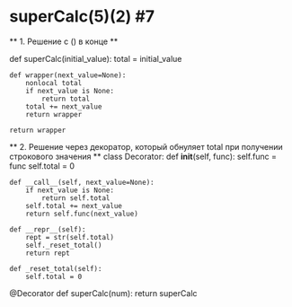 # superCalc(5)(2) #7

** 1. Решение с () в конце **

def superCalc(initial_value):
    total = initial_value

    def wrapper(next_value=None):
        nonlocal total
        if next_value is None:
            return total
        total += next_value
        return wrapper

    return wrapper


** 2. Решение через декоратор, который обнуляет total при получении строкового значения **
class Decorator:
    def __init__(self, func):
        self.func = func
        self.total = 0

    def __call__(self, next_value=None):
        if next_value is None:
            return self.total
        self.total += next_value
        return self.func(next_value)

    def __repr__(self):
        rept = str(self.total)
        self._reset_total()
        return rept

    def _reset_total(self):
        self.total = 0


@Decorator
def superCalc(num):
    return superCalc
